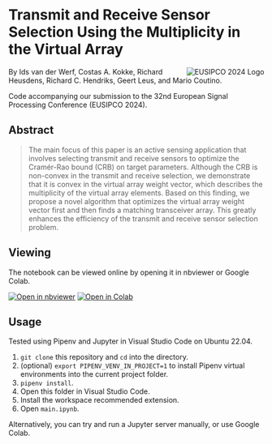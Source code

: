 # Transmit and Receive Sensor Selection Using the Multiplicity in the Virtual Array

[<img src="https://media.licdn.com/dms/image/D4D0BAQGI3u-J_KWMoA/company-logo_200_200/0/1706800320569/eusipco_logo?e=1726704000&v=beta&t=7LHnNirAwhMmAZVz0c3QYYvG4WW5HC6cnymW7vOyN0k" align="right" max-width="200px" alt="EUSIPCO 2024 Logo"/>](https://eusipcolyon.sciencesconf.org)
By Ids van der Werf, Costas A. Kokke, Richard Heusdens, Richard C. Hendriks, Geert Leus, and Mario Coutino.

Code accompanying our submission to the 32nd European Signal Processing Conference (EUSIPCO 2024).

## Abstract

> The main focus of this paper is an active sensing application that involves selecting transmit and receive sensors to optimize the Cramér-Rao bound (CRB) on target parameters. Although the CRB is non-convex in the transmit and receive selection, we demonstrate that it is convex in the virtual array weight vector, which describes the multiplicity of the virtual array elements. Based on this finding, we propose a novel algorithm that optimizes the virtual array weight vector first and then finds a matching transceiver array. This greatly enhances the efficiency of the transmit and receive sensor selection problem.

## Viewing

The notebook can be viewed online by opening it in nbviewer or Google Colab.

[![Open in nbviewer](https://img.shields.io/static/v1?label&message=Open+in+nbviewer&color=343433&style=for-the-badge&logo=jupyter)](https://nbviewer.org/github/CostasAK/eusipco2024/blob/main/main.ipynb)
[![Open in Colab](https://img.shields.io/static/v1?label&message=Open+in+Colab&color=097ABB&style=for-the-badge&logo=googlecolab)](https://colab.research.google.com/github/CostasAK/eusipco2024/blob/main/main.ipynb)

## Usage

Tested using Pipenv and Jupyter in Visual Studio Code on Ubuntu 22.04.

1. `git clone` this repository and `cd` into the directory.
2. (optional) `export PIPENV_VENV_IN_PROJECT=1` to install Pipenv virtual environments into the current project folder.
3. `pipenv install`.
4. Open this folder in Visual Studio Code.
5. Install the workspace recommended extension.
6. Open `main.ipynb`.

Alternatively, you can try and run a Jupyter server manually, or use Google Colab.
